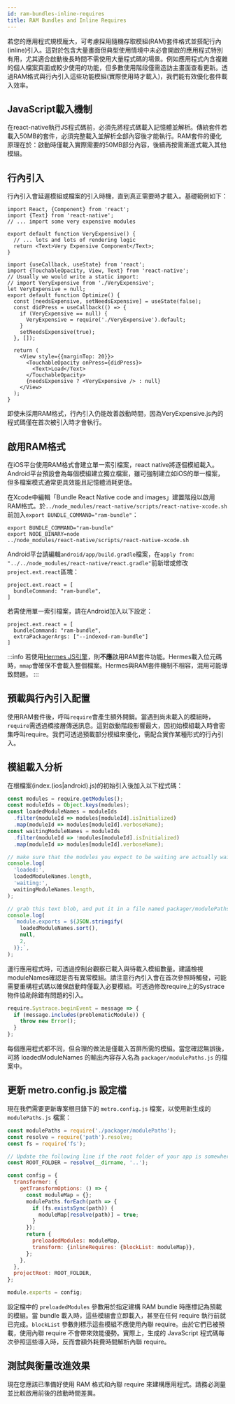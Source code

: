 ```yaml
---
id: ram-bundles-inline-requires
title: RAM Bundles and Inline Requires
---
```


若您的應用程式規模龐大，可考慮採用隨機存取模組(RAM)套件格式並搭配行內(inline)引入。這對於包含大量畫面但典型使用情境中未必會開啟的應用程式特別有用，尤其適合啟動後長時間不需使用大量程式碼的場景。例如應用程式內含複雜的個人檔案頁面或較少使用的功能，但多數使用階段僅需造訪主畫面查看更新。透過RAM格式與行內引入這些功能模組(實際使用時才載入)，我們能有效優化套件載入效率。

## JavaScript載入機制

在react-native執行JS程式碼前，必須先將程式碼載入記憶體並解析。傳統套件若載入50MB的套件，必須完整載入並解析全部內容後才能執行。RAM套件的優化原理在於：啟動時僅載入實際需要的50MB部分內容，後續再按需漸進式載入其他模組。

## 行內引入

行內引入會延遲模組或檔案的引入時機，直到真正需要時才載入。基礎範例如下：

```tsx title="VeryExpensive.tsx"
import React, {Component} from 'react';
import {Text} from 'react-native';
// ... import some very expensive modules

export default function VeryExpensive() {
  // ... lots and lots of rendering logic
  return <Text>Very Expensive Component</Text>;
}
```

```tsx title="Optimized.tsx"
import {useCallback, useState} from 'react';
import {TouchableOpacity, View, Text} from 'react-native';
// Usually we would write a static import:
// import VeryExpensive from './VeryExpensive';
let VeryExpensive = null;
export default function Optimize() {
  const [needsExpensive, setNeedsExpensive] = useState(false);
  const didPress = useCallback(() => {
    if (VeryExpensive == null) {
      VeryExpensive = require('./VeryExpensive').default;
    }
    setNeedsExpensive(true);
  }, []);

  return (
    <View style={{marginTop: 20}}>
      <TouchableOpacity onPress={didPress}>
        <Text>Load</Text>
      </TouchableOpacity>
      {needsExpensive ? <VeryExpensive /> : null}
    </View>
  );
}
```

即使未採用RAM格式，行內引入仍能改善啟動時間，因為VeryExpensive.js內的程式碼僅在首次被引入時才會執行。

## 啟用RAM格式

在iOS平台使用RAM格式會建立單一索引檔案，react native將逐個模組載入。Android平台預設會為每個模組建立獨立檔案，雖可強制建立如iOS的單一檔案，但多檔案模式通常更具效能且記憶體消耗更低。

在Xcode中編輯「Bundle React Native code and images」建置階段以啟用RAM格式。於`../node_modules/react-native/scripts/react-native-xcode.sh`前加入`export BUNDLE_COMMAND="ram-bundle"`：

```
export BUNDLE_COMMAND="ram-bundle"
export NODE_BINARY=node
../node_modules/react-native/scripts/react-native-xcode.sh
```

Android平台請編輯`android/app/build.gradle`檔案，在`apply from: "../../node_modules/react-native/react.gradle"`前新增或修改`project.ext.react`區塊：

```
project.ext.react = [
  bundleCommand: "ram-bundle",
]
```

若需使用單一索引檔案，請在Android加入以下設定：

```
project.ext.react = [
  bundleCommand: "ram-bundle",
  extraPackagerArgs: ["--indexed-ram-bundle"]
]
```

:::info
若使用[Hermes JS引擎](https://github.com/facebook/hermes)，則**不應**啟用RAM套件功能。Hermes載入位元碼時，`mmap`會確保不會載入整個檔案。Hermes與RAM套件機制不相容，混用可能導致問題。
:::

## 預載與行內引入配置

使用RAM套件後，呼叫`require`會產生額外開銷。當遇到尚未載入的模組時，`require`需透過橋接層傳送訊息。這對啟動階段影響最大，因初始模組載入時會密集呼叫require。我們可透過預載部分模組來優化，需配合實作某種形式的行內引入。

## 模組載入分析

在根檔案(index.(ios|android).js)的初始引入後加入以下程式碼：

```js
const modules = require.getModules();
const moduleIds = Object.keys(modules);
const loadedModuleNames = moduleIds
  .filter(moduleId => modules[moduleId].isInitialized)
  .map(moduleId => modules[moduleId].verboseName);
const waitingModuleNames = moduleIds
  .filter(moduleId => !modules[moduleId].isInitialized)
  .map(moduleId => modules[moduleId].verboseName);

// make sure that the modules you expect to be waiting are actually waiting
console.log(
  'loaded:',
  loadedModuleNames.length,
  'waiting:',
  waitingModuleNames.length,
);

// grab this text blob, and put it in a file named packager/modulePaths.js
console.log(
  `module.exports = ${JSON.stringify(
    loadedModuleNames.sort(),
    null,
    2,
  )};`,
);
```

運行應用程式時，可透過控制台觀察已載入與待載入模組數量。建議檢視moduleNames確認是否有異常模組。請注意行內引入會在首次參照時觸發，可能需要重構程式碼以確保啟動時僅載入必要模組。可透過修改require上的Systrace物件協助除錯有問題的引入。

```js
require.Systrace.beginEvent = message => {
  if (message.includes(problematicModule)) {
    throw new Error();
  }
};
```

每個應用程式都不同，但合理的做法是僅載入首屏所需的模組。當您確認無誤後，可將 loadedModuleNames 的輸出內容存入名為 `packager/modulePaths.js` 的檔案中。

## 更新 metro.config.js 設定檔

現在我們需要更新專案根目錄下的 `metro.config.js` 檔案，以使用新生成的 `modulePaths.js` 檔案：

```js
const modulePaths = require('./packager/modulePaths');
const resolve = require('path').resolve;
const fs = require('fs');

// Update the following line if the root folder of your app is somewhere else.
const ROOT_FOLDER = resolve(__dirname, '..');

const config = {
  transformer: {
    getTransformOptions: () => {
      const moduleMap = {};
      modulePaths.forEach(path => {
        if (fs.existsSync(path)) {
          moduleMap[resolve(path)] = true;
        }
      });
      return {
        preloadedModules: moduleMap,
        transform: {inlineRequires: {blockList: moduleMap}},
      };
    },
  },
  projectRoot: ROOT_FOLDER,
};

module.exports = config;
```

設定檔中的 `preloadedModules` 參數用於指定建構 RAM bundle 時應標記為預載的模組。當 bundle 載入時，這些模組會立即載入，甚至在任何 require 執行前就已完成。`blockList` 參數則標示這些模組不應使用內聯 require。由於它們已被預載，使用內聯 require 不會帶來效能優勢。實際上，生成的 JavaScript 程式碼每次參照這些導入時，反而會額外耗費時間解析內聯 require。

## 測試與衡量改進效果

現在您應該已準備好使用 RAM 格式和內聯 require 來建構應用程式。請務必測量並比較啟用前後的啟動時間差異。